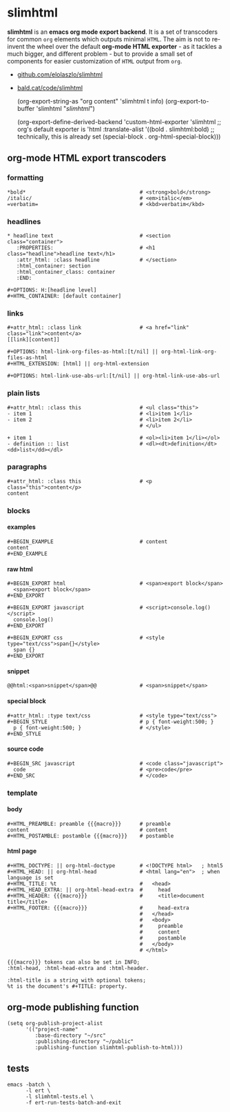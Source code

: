 

# slimhtml

**slimhtml** is an **emacs org mode export backend**. It is a set of transcoders for
common `org` elements which outputs minimal `HTML`. The aim is not to re-invent the
wheel over the default **org-mode HTML exporter** - as it tackles a much bigger, and
different problem - but to provide a small set of components for easier
customization of `HTML` output from `org`.

-   [github.com/elolaszlo/slimhtml](https://github.com/elolaszlo/slimhtml)
-   [bald.cat/code/slimhtml](http://bald.cat/code/slimhtml)

    (org-export-string-as "org content" 'slimhtml t info)
    (org-export-to-buffer 'slimhtml "*slimhtml*")

    (org-export-define-derived-backend 'custom-html-exporter
        'slimhtml                             ;; org's default exporter is 'html
      :translate-alist
      '((bold . slimhtml:bold)                ;; technically, this is already set
        (special-block . org-html-special-block)))


## org-mode HTML export transcoders


### formatting

    *bold*                                     # <strong>bold</strong>
    /italic/                                   # <em>italic</em>
    =verbatim=                                 # <kbd>verbatim</kbd>


### headlines

    * headline text                            # <section class="container">
       :PROPERTIES:                            # <h1 class="headline">headline text</h1>
       :attr_html: :class headline             # </section>
       :html_container: section
       :html_container_class: container
       :END:

    #+OPTIONS: H:[headline level]
    #+HTML_CONTAINER: [default container]


### links

    #+attr_html: :class link                   # <a href="link" class="link">content</a>
    [[link][content]]

    #+OPTIONS: html-link-org-files-as-html:[t/nil] || org-html-link-org-files-as-html
    #+HTML_EXTENSION: [html] || org-html-extension

    #+OPTIONS: html-link-use-abs-url:[t/nil] || org-html-link-use-abs-url


### plain lists

    #+attr_html: :class this                   # <ul class="this">
    - item 1                                   # <li>item 1</li>
    - item 2                                   # <li>item 2</li>
                                               # </ul>

    + item 1                                   # <ol><li>item 1</li></ol>
    - definition :: list                       # <dl><dt>definition</dt><dd>list</dd></dl>


### paragraphs

    #+attr_html: :class this                   # <p class="this">content</p>
    content


### blocks


#### examples

    #+BEGIN_EXAMPLE                            # content
    content
    #+END_EXAMPLE


#### raw html

    #+BEGIN_EXPORT html                        # <span>export block</span>
      <span>export block</span>
    #+END_EXPORT

    #+BEGIN_EXPORT javascript                  # <script>console.log()</script>
      console.log()
    #+END_EXPORT

    #+BEGIN_EXPORT css                         # <style type="text/css">span{}</style>
      span {}
    #+END_EXPORT


#### snippet

    @@html:<span>snippet</span>@@              # <span>snippet</span>


#### special block

    #+attr_html: :type text/css                # <style type="text/css">
    #+BEGIN_STYLE                              # p { font-weight:500; }
      p { font-weight:500; }                   # </style>
    #+END_STYLE


#### source code

    #+BEGIN_SRC javascript                     # <code class="javascript">
      code                                     # <pre>code</pre>
    #+END_SRC                                  # </code>


### template


#### body

    #+HTML_PREAMBLE: preamble {{{macro}}}      # preamble
    content                                    # content
    #+HTML_POSTAMBLE: postamble {{{macro}}}    # postamble


#### html page

    #+HTML_DOCTYPE: || org-html-doctype        # <!DOCTYPE html>   ; html5
    #+HTML_HEAD: || org-html-head              # <html lang="en">  ; when language is set
    #+HTML_TITLE: %t                           #   <head>
    #+HTML_HEAD_EXTRA: || org-html-head-extra  #     head
    #+HTML_HEADER: {{{macro}}}                 #     <title>document title</title>
    #+HTML_FOOTER: {{{macro}}}                 #     head-extra
                                               #   </head>
                                               #   <body>
                                               #     preamble
                                               #     content
                                               #     postamble
                                               #   </body>
                                               # </html>

    {{{macro}}} tokens can also be set in INFO;
    :html-head, :html-head-extra and :html-header.

    :html-title is a string with optional tokens;
    %t is the document's #+TITLE: property.


## org-mode publishing function

    (setq org-publish-project-alist
          '(("project-name"
             :base-directory "~/src"
             :publishing-directory "~/public"
             :publishing-function slimhtml-publish-to-html)))


## tests

    emacs -batch \
          -l ert \
          -l slimhtml-tests.el \
          -f ert-run-tests-batch-and-exit
